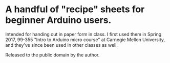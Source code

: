 # A handful of "recipe" sheets for beginner Arduino users.

Intended for handing out in paper form in class. I first used them in Spring 2017, 99-355 "Intro 
to Arduino micro course" at Carnegie Mellon University, and they've since been used in other 
classes as well.

Released to the public domain by the author.
